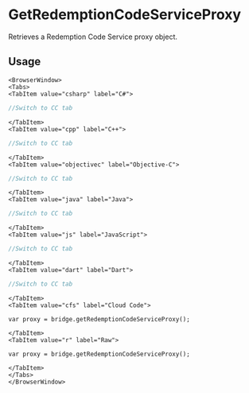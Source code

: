# GetRedemptionCodeServiceProxy

Retrieves a Redemption Code Service proxy object.

## Usage

```mdx-code-block
<BrowserWindow>
<Tabs>
<TabItem value="csharp" label="C#">
```

```csharp
//Switch to CC tab
```

```mdx-code-block
</TabItem>
<TabItem value="cpp" label="C++">
```

```cpp
//Switch to CC tab
```

```mdx-code-block
</TabItem>
<TabItem value="objectivec" label="Objective-C">
```

```objectivec
//Switch to CC tab
```

```mdx-code-block
</TabItem>
<TabItem value="java" label="Java">
```

```java
//Switch to CC tab
```

```mdx-code-block
</TabItem>
<TabItem value="js" label="JavaScript">
```

```javascript
//Switch to CC tab
```

```mdx-code-block
</TabItem>
<TabItem value="dart" label="Dart">
```

```dart
//Switch to CC tab
```

```mdx-code-block
</TabItem>
<TabItem value="cfs" label="Cloud Code">
```

```cfscript
var proxy = bridge.getRedemptionCodeServiceProxy();
```

```mdx-code-block
</TabItem>
<TabItem value="r" label="Raw">
```

```cfscript
var proxy = bridge.getRedemptionCodeServiceProxy();
```

```mdx-code-block
</TabItem>
</Tabs>
</BrowserWindow>
```

